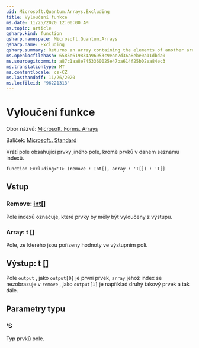 ```yaml
---
uid: Microsoft.Quantum.Arrays.Excluding
title: Vyloučení funkce
ms.date: 11/25/2020 12:00:00 AM
ms.topic: article
qsharp.kind: function
qsharp.namespace: Microsoft.Quantum.Arrays
qsharp.name: Excluding
qsharp.summary: Returns an array containing the elements of another array, excluding elements at a given list of indices.
ms.openlocfilehash: 6585e619834a96953c9eae2d36a8ebe0a11dbda0
ms.sourcegitcommit: a87c1aa8e7453360025e47ba614f25b02ea84ec3
ms.translationtype: MT
ms.contentlocale: cs-CZ
ms.lasthandoff: 11/26/2020
ms.locfileid: "96221313"
---
```

# <a name="excluding-function"></a>Vyloučení funkce

Obor názvů: [Microsoft. Forms. Arrays](xref:Microsoft.Quantum.Arrays)

Balíček: [Microsoft.. Standard](https://nuget.org/packages/Microsoft.Quantum.Standard)


Vrátí pole obsahující prvky jiného pole, kromě prvků v daném seznamu indexů.

```qsharp
function Excluding<'T> (remove : Int[], array : 'T[]) : 'T[]
```


## <a name="input"></a>Vstup

### <a name="remove--int"></a>Remove: [int](xref:microsoft.quantum.lang-ref.int)[]

Pole indexů označuje, které prvky by měly být vyloučeny z výstupu.


### <a name="array--t"></a>Array: t []

Pole, ze kterého jsou pořízeny hodnoty ve výstupním poli.



## <a name="output--t"></a>Výstup: t []

Pole `output` , jako `output[0]` je první prvek, `array` jehož index se nezobrazuje v `remove` , jako `output[1]` je například druhý takový prvek a tak dále.

## <a name="type-parameters"></a>Parametry typu

### <a name="t"></a>'S

Typ prvků pole.